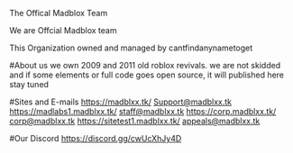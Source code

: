 The Offical Madblox Team

We are Offcial Madblox team

This Organization owned and managed by cantfindanynametoget


#About us
we own 2009 and 2011 old roblox revivals. we are not skidded and if some elements or full code goes open source, it will published here
stay tuned

#Sites and E-mails 
https://madblxx.tk/                          Support@madblxx.tk
https://madlabs1.madblxx.tk/                 staff@madblxx.tk
https://corp.madblxx.tk/                     corp@madblxx.tk
https://sitetest1.madblxx.tk/                appeals@madblxx.tk

#Our Discord
https://discord.gg/cwUcXhJy4D
